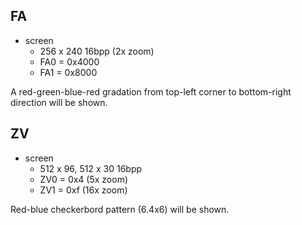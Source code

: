 FA
--

 - screen
   - 256 x 240 16bpp (2x zoom)
   - FA0 = 0x4000
   - FA1 = 0x8000

A red-green-blue-red gradation from top-left corner to bottom-right direction will be shown.

ZV
--

 - screen
   - 512 x 96, 512 x 30 16bpp
   - ZV0 = 0x4 (5x zoom)
   - ZV1 = 0xf (16x zoom)

Red-blue checkerbord pattern (6.4x6) will be shown.
